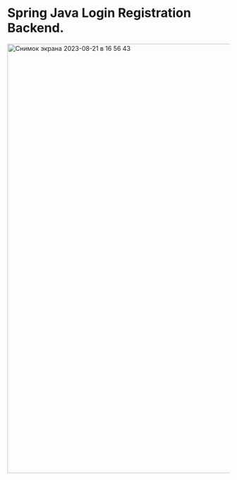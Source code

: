 # Spring Java Login Registration Backend.
<img width="973" alt="Снимок экрана 2023-08-21 в 16 56 43" src="https://github.com/AsylkhanTurganbekov/securityApi/assets/113195773/24859374-1d95-4978-b655-4ea49b284636">

